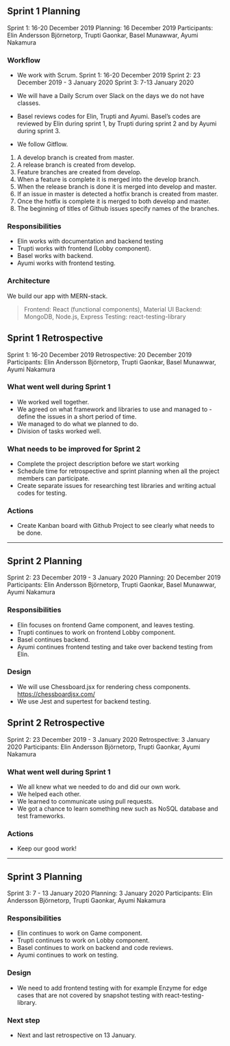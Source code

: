 ## Sprint 1 Planning
Sprint 1: 16-20 December 2019
Planning: 16 December 2019
Participants: Elin Andersson Björnetorp, Trupti Gaonkar, Basel Munawwar, Ayumi Nakamura

### Workflow
- We work with Scrum.
Sprint 1: 16-20 December 2019
Sprint 2: 23 December 2019 - 3 January 2020
Sprint 3: 7-13 January 2020

- We will have a Daily Scrum over Slack on the days we do not have classes.

- Basel reviews codes for Elin, Trupti and Ayumi. Basel’s codes are reviewed by Elin during sprint 1, by Trupti during sprint 2 and by Ayumi during sprint 3.

- We follow Gitflow.
1. A develop branch is created from master.
2. A release branch is created from develop.
3. Feature branches are created from develop.
4. When a feature is complete it is merged into the develop branch.
5. When the release branch is done it is merged into develop and master.
6. If an issue in master is detected a hotfix branch is created from master.
7. Once the hotfix is complete it is merged to both develop and master.
8. The beginning of titles of Github issues specify names of the branches.

### Responsibilities
- Elin works with documentation and backend testing
- Trupti works with frontend (Lobby component).
- Basel works with backend.
- Ayumi works with frontend testing.

### Architecture
We build our app with MERN-stack.
> Frontend: React (functional components), Material UI
> Backend: MongoDB, Node.js, Express
> Testing: react-testing-library

## Sprint 1 Retrospective
Sprint 1: 16-20 December 2019
Retrospective: 20 December 2019
Participants: Elin Andersson Björnetorp, Trupti Gaonkar, Basel Munawwar, Ayumi Nakamura

### What went well during Sprint 1
- We worked well together.
- We agreed on what framework and libraries to use and managed to - define the issues in a short period of time.
- We managed to do what we planned to do.
- Division of tasks worked well.

### What needs to be improved for Sprint 2
- Complete the project description before we start working
- Schedule time for retrospective and sprint planning when all the project members can participate.
- Create separate issues for researching test libraries and writing actual codes for testing.

### Actions
- Create Kanban board with Github Project to see clearly what needs to be done.
---------------------------------------------------------------------------------------------------------------------

## Sprint 2 Planning
Sprint 2: 23 December 2019 - 3 January 2020
Planning: 20 December 2019
Participants: Elin Andersson Björnetorp, Trupti Gaonkar, Basel Munawwar, Ayumi Nakamura

### Responsibilities

- Elin focuses on frontend Game component, and leaves testing.
- Trupti continues to work on frontend Lobby component.
- Basel continues backend.
- Ayumi continues frontend testing and take over backend testing from Elin.

### Design
- We will use Chessboard.jsx for rendering chess components.
https://chessboardjsx.com/
- We use Jest and supertest for backend testing.

## Sprint 2 Retrospective
Sprint 2: 23 December 2019 - 3 January 2020
Retrospective: 3 January 2020
Participants: Elin Andersson Björnetorp, Trupti Gaonkar, Ayumi Nakamura

### What went well during Sprint 1
- We all knew what we needed to do and did our own work.
- We helped each other.
- We learned to communicate using pull requests.
- We got a chance to learn something new such as NoSQL database and test frameworks.

### Actions
- Keep our good work!
--------------------------------------------------------------------------------------------------------------------

## Sprint 3 Planning
Sprint 3: 7 - 13 January 2020
Planning: 3 January 2020
Participants: Elin Andersson Björnetorp, Trupti Gaonkar, Ayumi Nakamura

### Responsibilities
- Elin continues to work on Game component.
- Trupti continues to work on Lobby component.
- Basel continues to work on backend and code reviews.
- Ayumi continues to work on testing.

### Design
- We need to add frontend testing with for example Enzyme for edge cases that are not covered by snapshot testing with react-testing-library.

### Next step
- Next and last retrospective on 13 January.
